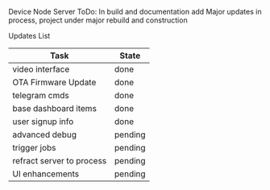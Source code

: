 Device Node Server
ToDo:
In build and documentation add
Major updates in process, project under major rebuild and construction

Updates List

| Task				       |State	  |
| ------------------------ | ---------|
| video interface	  	   | done  	  |
| OTA Firmware Update	   | done  	  |
| telegram cmds	 	  	   | done 	  |
| base dashboard items	   | done |
| user signup info	  	   | done  |
| advanced debug	  	   | pending  |
| trigger jobs	 	  	   | pending  |
| refract server to process| pending  |
| UI enhancements	 	   | pending  |
